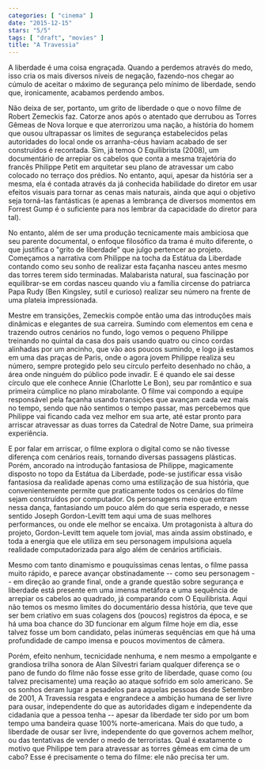 ```yaml
---
categories: [ "cinema" ]
date: "2015-12-15"
stars: "5/5"
tags: [ "draft", "movies" ]
title: "A Travessia"
---
```

A liberdade é uma coisa engraçada. Quando a perdemos através do medo,
isso cria os mais diversos níveis de negação, fazendo-nos chegar ao
cúmulo de aceitar o máximo de segurança pelo mínimo de liberdade,
sendo que, ironicamente, acabamos perdendo ambos.

Não deixa de ser, portanto, um grito de liberdade o que o novo filme
de Robert Zemeckis faz. Catorze anos após o atentado que derrubou as
Torres Gêmeas de Nova Iorque e que aterrorizou uma nação, a história
do homem que ousou ultrapassar os limites de segurança estabelecidos
pelas autoridades do local onde os arranha-céus haviam acabado de
ser construídos é recontada. Sim, já temos O Equilibrista (2008),
um documentário de arrepiar os cabelos que conta a mesma trajetória
do francês Philippe Petit em arquitetar seu plano de atravessar um cabo
colocado no terraço dos prédios. No entanto, aqui, apesar da história
ser a mesma, ela é contada através da já conhecida habilidade do
diretor em usar efeitos visuais para tornar as cenas mais naturais, ainda
que aqui o objetivo seja torná-las fantásticas (e apenas a lembrança
de diversos momentos em Forrest Gump é o suficiente para nos lembrar
da capacidade do diretor para tal).

No entanto, além de ser uma produção tecnicamente mais ambiciosa
que seu parente documental, o enfoque filosófico da trama é muito
diferente, o que justifica o "grito de liberdade" que julgo pertencer
ao projeto. Começamos a narrativa com Philippe na tocha da Estátua
da Liberdade contando como seu sonho de realizar esta façanha nasceu
antes mesmo das torres terem sido terminadas. Malabarista natural, sua
fascinação por equilibrar-se em cordas nasceu quando viu a família
circense do patriarca Papa Rudy (Ben Kingsley, sutil e curioso) realizar
seu número na frente de uma plateia impressionada.

Mestre em transições, Zemeckis compõe então uma das introduções
mais dinâmicas e elegantes de sua carreira. Sumindo com elementos
em cena e trazendo outros cenários no fundo, logo vemos o pequeno
Philippe treinando no quintal da casa dos pais usando quatro ou cinco
cordas alinhadas por um ancinho, que vão aos poucos sumindo, e logo já
estamos em uma das praças de Paris, onde o agora jovem Philippe realiza
seu número, sempre protegido pelo seu círculo perfeito desenhado no
chão, a área onde ninguém do público pode invadir. E é quando ele
sai desse círculo que ele conhece Annie (Charlotte Le Bon), seu par
romântico e sua primeira cúmplice no plano mirabolante. O filme vai
compondo a equipe responsável pela façanha usando transições que
avançam cada vez mais no tempo, sendo que não sentimos o tempo passar,
mas percebemos que Philippe vai ficando cada vez melhor em sua arte,
até estar pronto para arriscar atravessar as duas torres da Catedral
de Notre Dame, sua primeira experiência.

E por falar em arriscar, o filme explora o digital como se não
tivesse diferença com cenários reais, tornando diversas passagens
plásticas. Porém, ancorado na introdução fantasiosa de Philippe,
magicamente disposto no topo da Estátua da Liberdade, pode-se justificar
essa visão fantasiosa da realidade apenas como uma estilização de
sua história, que convenientemente permite que praticamente todos os
cenários do filme sejam construídos por computador. Os personagens meio
que entram nessa dança, fantasiando um pouco além do que seria esperado,
e nesse sentido Joseph Gordon-Levitt tem aqui uma de suas melhores
performances, ou onde ele melhor se encaixa. Um protagonista à altura do
projeto, Gordon-Levitt tem aquele tom jovial, mas ainda assim obstinado,
e toda a energia que ele utiliza em seu personagem impulsiona aquela
realidade computadorizada para algo além de cenários artificiais.

Mesmo com tanto dinamismo e pouquíssimas cenas lentas, o filme passa
muito rápido, e parece avançar obstinadamente -- como seu personagem --
em direção ao grande final, onde a grande questão sobre segurança
e liberdade está presente em uma imensa metáfora e uma sequência de
arrepiar os cabelos ao quadrado, já comparando com O Equilibrista. Aqui
não temos os mesmo limites do documentário dessa história, que teve
que ser bem criativo em suas colagens dos (poucos) registros da época,
e se há uma boa chance do 3D funcionar em algum filme hoje em dia,
esse talvez fosse um bom candidato, pelas inúmeras sequências em que
há uma profundidade de campo imensa e poucos movimentos de câmera.

Porém, efeito nenhum, tecnicidade nenhuma, e nem mesmo a empolgante e
grandiosa trilha sonora de Alan Silvestri fariam qualquer diferença se o
pano de fundo do filme não fosse esse grito de liberdade, quase como (ou
talvez precisamente) uma reação ao ataque sofrido em solo americano. Se
os sonhos deram lugar a pesadelos para aquelas pessoas desde Setembro de
2001, A Travessia resgata e engrandece a ambição humana de ser livre
para ousar, independente do que as autoridades digam e independente
da cidadania que a pessoa tenha -- apesar da liberdade ter sido por um
bom tempo uma bandeira quase 100% norte-americana. Mais do que tudo, a
liberdade de ousar ser livre, independente do que governos achem melhor,
ou das tentativas de vender o medo de terroristas. Qual é exatamente
o motivo que Philippe tem para atravessar as torres gêmeas em cima de
um cabo? Esse é precisamente o tema do filme: ele não precisa ter um.
